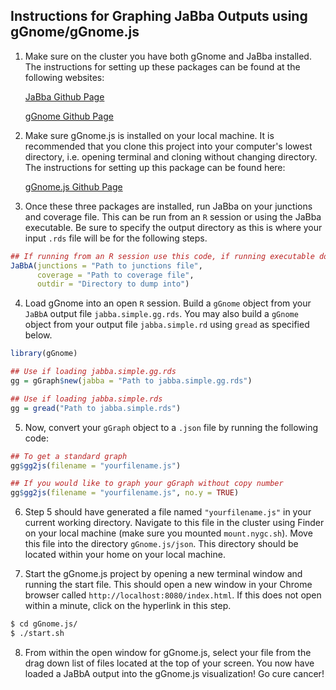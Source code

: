 
## Instructions for Graphing JaBba Outputs using gGnome/gGnome.js

1. Make sure on the cluster you have both gGnome and JaBba installed. The instructions for setting up these packages can be found at the following websites:

    [JaBba Github Page](https://github.com/mskilab/JaBba)

    [gGnome Github Page](https://github.com/mskilab/gGnome)

2. Make sure gGnome.js is installed on your local machine. It is recommended that you clone this project into your computer's lowest directory, i.e. opening terminal and cloning without changing directory. The instructions for setting up this package can be found here:

   [gGnome.js Github Page](https://github.com/mskilab/gGnome.js)

3. Once these three packages are installed, run JaBba on your junctions and coverage file. This can be run from an `R` session or using the JaBba executable. Be sure to specify the output directory as this is where your input `.rds` file will be for the following steps.

  ```R
  ## If running from an R session use this code, if running executable don't worry about this  
  JaBbA(junctions = "Path to junctions file",  
        coverage = "Path to coverage file",  
        outdir = "Directory to dump into")  
  ```

4. Load gGnome into an open `R` session. Build a `gGnome` object from your `JaBbA` output file `jabba.simple.gg.rds`. You may also build a `gGnome` object from your output file `jabba.simple.rd` using `gread` as specified below.

  ```R
  library(gGnome)  

  ## Use if loading jabba.simple.gg.rds  
  gg = gGraph$new(jabba = "Path to jabba.simple.gg.rds")  
  
  ## Use if loading jabba.simple.rds  
  gg = gread("Path to jabba.simple.rds")
  ```

5. Now, convert your `gGraph` object to a `.json` file by running the following code:

  ```R
  ## To get a standard graph  
  gg$gg2js(filename = "yourfilename.js")  

  ## If you would like to graph your gGraph without copy number  
  gg$gg2js(filename = "yourfilename.js", no.y = TRUE)  
  ```

6. Step 5 should have generated a file named `"yourfilename.js"` in your current working directory. Navigate to this file in the cluster using Finder on your local machine (make sure you mounted `mount.nygc.sh`). Move this file into the directory `gGnome.js/json`. This directory should be located within your home on your local machine.

7. Start the gGnome.js project by opening a new terminal window and running the start file. This should open a new window in your Chrome browser called `http://localhost:8080/index.html`. If this does not open within a minute, click on the hyperlink in this step.

  ```bash
  $ cd gGnome.js/  
  $ ./start.sh  
  ```

8. From within the open window for gGnome.js, select your file from the drag down list of files located at the top of your screen. You now have loaded a JaBbA output into the gGnome.js visualization! Go cure cancer!
